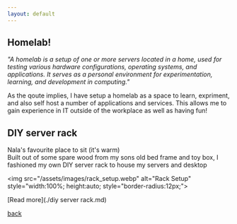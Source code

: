 ```yaml
---
layout: default
---
```


## Homelab!
_"A homelab is a setup of one or more servers located in a home, used for testing various hardware configurations, operating systems, and applications. It serves as a personal environment for experimentation, learning, and development in computing."_

As the qoute implies, I have setup a homelab as a space to learn, expriment, and also self host a number of applications and services. 
This allows me to gain experience in IT outside of the workplace as well as having fun!



## DIY server rack

Nala's favourite place to sit (it's warm)  
Built out of some spare wood from my sons old bed frame and toy box, I fashioned my own DIY server rack to house my servers and desktop

<img src="/assets/images/rack_setup.webp" alt="Rack Setup" style="width:100%; height:auto; style="border-radius:12px;">

[Read more](./diy server rack.md)  

[back](./)
